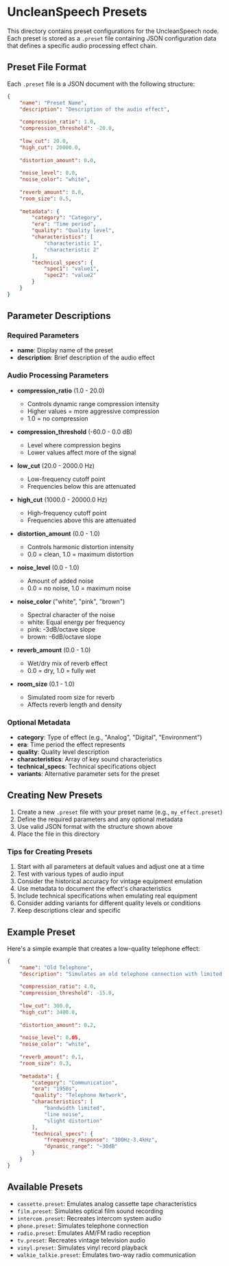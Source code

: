 # UncleanSpeech Presets

This directory contains preset configurations for the UncleanSpeech node. Each preset is stored as a `.preset` file containing JSON configuration data that defines a specific audio processing effect chain.

## Preset File Format

Each `.preset` file is a JSON document with the following structure:

```json
{
    "name": "Preset Name",
    "description": "Description of the audio effect",
    
    "compression_ratio": 1.0,
    "compression_threshold": -20.0,
    
    "low_cut": 20.0,
    "high_cut": 20000.0,
    
    "distortion_amount": 0.0,
    
    "noise_level": 0.0,
    "noise_color": "white",
    
    "reverb_amount": 0.0,
    "room_size": 0.5,
    
    "metadata": {
        "category": "Category",
        "era": "Time period",
        "quality": "Quality level",
        "characteristics": [
            "characteristic 1",
            "characteristic 2"
        ],
        "technical_specs": {
            "spec1": "value1",
            "spec2": "value2"
        }
    }
}
```

## Parameter Descriptions

### Required Parameters
- **name**: Display name of the preset
- **description**: Brief description of the audio effect

### Audio Processing Parameters
- **compression_ratio** (1.0 - 20.0)
  - Controls dynamic range compression intensity
  - Higher values = more aggressive compression
  - 1.0 = no compression

- **compression_threshold** (-60.0 - 0.0 dB)
  - Level where compression begins
  - Lower values affect more of the signal

- **low_cut** (20.0 - 2000.0 Hz)
  - Low-frequency cutoff point
  - Frequencies below this are attenuated

- **high_cut** (1000.0 - 20000.0 Hz)
  - High-frequency cutoff point
  - Frequencies above this are attenuated

- **distortion_amount** (0.0 - 1.0)
  - Controls harmonic distortion intensity
  - 0.0 = clean, 1.0 = maximum distortion

- **noise_level** (0.0 - 1.0)
  - Amount of added noise
  - 0.0 = no noise, 1.0 = maximum noise

- **noise_color** ("white", "pink", "brown")
  - Spectral character of the noise
  - white: Equal energy per frequency
  - pink: -3dB/octave slope
  - brown: -6dB/octave slope

- **reverb_amount** (0.0 - 1.0)
  - Wet/dry mix of reverb effect
  - 0.0 = dry, 1.0 = fully wet

- **room_size** (0.1 - 1.0)
  - Simulated room size for reverb
  - Affects reverb length and density

### Optional Metadata
- **category**: Type of effect (e.g., "Analog", "Digital", "Environment")
- **era**: Time period the effect represents
- **quality**: Quality level description
- **characteristics**: Array of key sound characteristics
- **technical_specs**: Technical specifications object
- **variants**: Alternative parameter sets for the preset

## Creating New Presets

1. Create a new `.preset` file with your preset name (e.g., `my_effect.preset`)
2. Define the required parameters and any optional metadata
3. Use valid JSON format with the structure shown above
4. Place the file in this directory

### Tips for Creating Presets

1. Start with all parameters at default values and adjust one at a time
2. Test with various types of audio input
3. Consider the historical accuracy for vintage equipment emulation
4. Use metadata to document the effect's characteristics
5. Include technical specifications when emulating real equipment
6. Consider adding variants for different quality levels or conditions
7. Keep descriptions clear and specific

## Example Preset

Here's a simple example that creates a low-quality telephone effect:

```json
{
    "name": "Old Telephone",
    "description": "Simulates an old telephone connection with limited bandwidth and noise",
    
    "compression_ratio": 4.0,
    "compression_threshold": -15.0,
    
    "low_cut": 300.0,
    "high_cut": 3400.0,
    
    "distortion_amount": 0.2,
    
    "noise_level": 0.05,
    "noise_color": "white",
    
    "reverb_amount": 0.1,
    "room_size": 0.3,
    
    "metadata": {
        "category": "Communication",
        "era": "1950s",
        "quality": "Telephone Network",
        "characteristics": [
            "bandwidth limited",
            "line noise",
            "slight distortion"
        ],
        "technical_specs": {
            "frequency_response": "300Hz-3.4kHz",
            "dynamic_range": "~30dB"
        }
    }
}
```

## Available Presets

- `cassette.preset`: Emulates analog cassette tape characteristics
- `film.preset`: Simulates optical film sound recording
- `intercom.preset`: Recreates intercom system audio
- `phone.preset`: Simulates telephone connection
- `radio.preset`: Emulates AM/FM radio reception
- `tv.preset`: Recreates vintage television audio
- `vinyl.preset`: Simulates vinyl record playback
- `walkie_talkie.preset`: Emulates two-way radio communication
